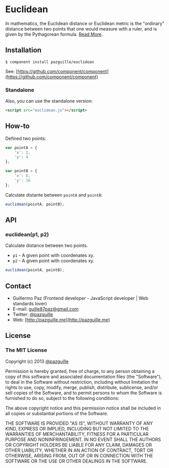 # Euclidean

In mathematics, the Euclidean distance or Euclidean metric is the "ordinary" distance between two points that one would measure with a ruler, and is given by the Pythagorean formula. [Read More](http://en.wikipedia.org/wiki/Euclidean_distance).

## Installation

    $ component install pazguille/euclidean

See: [https://github.com/component/component](https://github.com/component/component)

### Standalone
Also, you can use the standalone version:
```html
<script src="euclidean.js"></script>
```

## How-to
Defined two points:
```js
var pointA = {
    'x': 2,
    'y': 4
};

var pointB = {
    'x': 8,
    'y': 16
};
```

Calculate distante between `pointA` and `pointB`:
```js
euclidean(pointA, pointB);
```

## API

### euclidean(p1, p2)
Calculate distance between two points.
- `p1` - A given point with coordenates xy.
- `p2` - A given point with coordenates xy.

```js
euclidean(pointA, pointB);
```

## Contact
- Guillermo Paz (Frontend developer - JavaScript developer | Web standards lover)
- E-mail: [guille87paz@gmail.com](mailto:guille87paz@gmail.com)
- Twitter: [@pazguille](http://twitter.com/pazguille)
- Web: [http://pazguille.me](http://pazguille.me)

## License
### The MIT License
Copyright (c) 2013 [@pazguille](http://twitter.com/pazguille)

Permission is hereby granted, free of charge, to any person obtaining a copy
of this software and associated documentation files (the "Software"), to deal
in the Software without restriction, including without limitation the rights
to use, copy, modify, merge, publish, distribute, sublicense, and/or sell
copies of the Software, and to permit persons to whom the Software is
furnished to do so, subject to the following conditions:

The above copyright notice and this permission notice shall be included in
all copies or substantial portions of the Software.

THE SOFTWARE IS PROVIDED "AS IS", WITHOUT WARRANTY OF ANY KIND, EXPRESS OR
IMPLIED, INCLUDING BUT NOT LIMITED TO THE WARRANTIES OF MERCHANTABILITY,
FITNESS FOR A PARTICULAR PURPOSE AND NONINFRINGEMENT. IN NO EVENT SHALL THE
AUTHORS OR COPYRIGHT HOLDERS BE LIABLE FOR ANY CLAIM, DAMAGES OR OTHER
LIABILITY, WHETHER IN AN ACTION OF CONTRACT, TORT OR OTHERWISE, ARISING FROM,
OUT OF OR IN CONNECTION WITH THE SOFTWARE OR THE USE OR OTHER DEALINGS IN
THE SOFTWARE.
